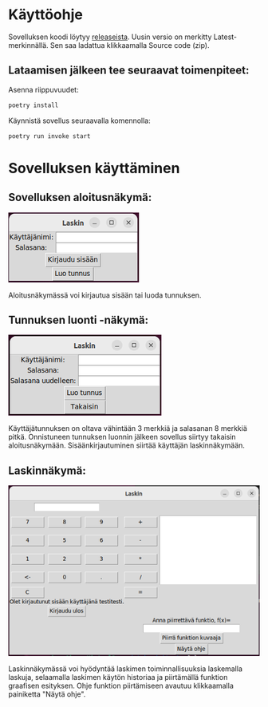 # Käyttöohje

Sovelluksen koodi löytyy [releaseista](https://github.com/isagimos/laskin/releases). Uusin versio on merkitty Latest-merkinnällä. Sen saa ladattua klikkaamalla Source code (zip).

## Lataamisen jälkeen tee seuraavat toimenpiteet:

Asenna riippuvuudet:

```bash
poetry install
```
Käynnistä sovellus seuraavalla komennolla:

```bash
poetry run invoke start
```

# Sovelluksen käyttäminen

## Sovelluksen aloitusnäkymä:

![](./kuvat/login.png)

Aloitusnäkymässä voi kirjautua sisään tai luoda tunnuksen.

## Tunnuksen luonti -näkymä:

![](./kuvat/signup.png)

Käyttäjätunnuksen on oltava vähintään 3 merkkiä ja salasanan 8 merkkiä pitkä. Onnistuneen tunnuksen luonnin jälkeen sovellus siirtyy takaisin aloitusnäkymään. Sisäänkirjautuminen siirtää käyttäjän laskinnäkymään.

## Laskinnäkymä:

![](./kuvat/calculator.png)

Laskinnäkymässä voi hyödyntää laskimen toiminnallisuuksia laskemalla laskuja, selaamalla laskimen käytön historiaa ja piirtämällä funktion graafisen esityksen. Ohje funktion piirtämiseen avautuu klikkaamalla painiketta "Näytä ohje".
